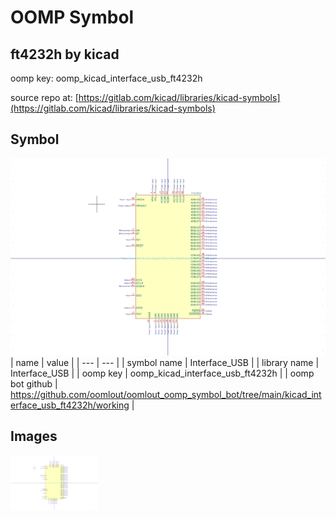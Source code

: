 # OOMP Symbol  
## ft4232h  by kicad  
  
oomp key: oomp_kicad_interface_usb_ft4232h  
  
source repo at: [https://gitlab.com/kicad/libraries/kicad-symbols](https://gitlab.com/kicad/libraries/kicad-symbols)  
## Symbol  
  
[![working.png](working_600.png)](working.png)  
| name | value | 
| --- | --- | 
| symbol name | Interface_USB | 
| library name | Interface_USB | 
| oomp key | oomp_kicad_interface_usb_ft4232h | 
| oomp bot github | https://github.com/oomlout/oomlout_oomp_symbol_bot/tree/main/kicad_interface_usb_ft4232h/working | 
## Images  
  
[![working.png](working_140.png)](working.png)  
